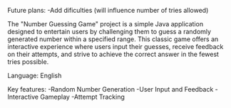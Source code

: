 Future plans: -Add dificulties (will influence number of tries allowed)

The "Number Guessing Game" project is a simple Java application designed to entertain users by challenging them to guess a randomly generated number within a specified range. 
This classic game offers an interactive experience where users input their guesses, receive feedback on their attempts, and strive to achieve the correct answer in the fewest tries possible.

Language: English

Key features:
-Random Number Generation
-User Input and Feedback
-Interactive Gameplay
-Attempt Tracking
